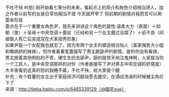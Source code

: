 不吐不快 #(怒)  刚开始看七等分的未来，看起点上的简介和角色介绍相当诱人，加之作者以前写的女装日常也相当不错 今天就开宰了 但前期的剧情对我而言可以用雷来形容  
雷点在于一个重要女角色尹，我先来讲讲这个角色的属性:温柔大方（表面）＋抑郁（里）＋圣母＋中央空调＋蕾丝（已经和另一个女主磨过豆腐了）＋前不良（间接致人死亡后变成现在大家闺秀形象）  
如果尹是一个女配我也就忍了，因为有两个女主的塑造相当怡人（富家强势大小姐和略病娇的妹妹），但作者着重笔墨描写了男主跪舔尹的剧情，是的你没有看错，男主放着其他倒贴的不管，硬生生的去舔尹，舔的是惊天地泣鬼神啊，人家就当你一个工具人，是中央空调那样的对你（作者直接写了尹对男主中央空调的好感度）  
大半夜看到这真的怒的我睡不着，不吐不快，给大家提个醒  
补充：有个姓董的女主出于家庭经济问题自愿去援交，在酒店洗澡的时候被主角拦下了  
来源：http://tieba.baidu.com/p/6465339129（@御宅xue）  
